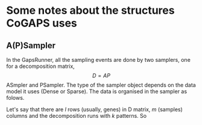 # Some notes about the structures CoGAPS uses

## A(P)Sampler
In the GapsRunner, all the sampling events are done by two samplers, one for a decomposition matrix, 
$$
D=AP
$$
ASmpler and PSampler. The type of the sampler object depends on the data model it uses (Dense or Sparse).
The data is organised in the sampler as folows.

Let's say that there are $l$ rows (usually, genes) in D matrix, $m$ (samples) columns and the decomposition runs with $k$ patterns. So  
